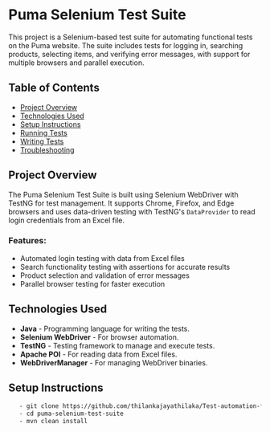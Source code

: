 # Puma Selenium Test Suite

This project is a Selenium-based test suite for automating functional tests on the Puma website. The suite includes tests for logging in, searching products, selecting items, and verifying error messages, with support for multiple browsers and parallel execution.

## Table of Contents

- [Project Overview](#project-overview)
- [Technologies Used](#technologies-used)
- [Setup Instructions](#setup-instructions)
- [Running Tests](#running-tests)
- [Writing Tests](#writing-tests)
- [Troubleshooting](#troubleshooting)

## Project Overview

The Puma Selenium Test Suite is built using Selenium WebDriver with TestNG for test management. It supports Chrome, Firefox, and Edge browsers and uses data-driven testing with TestNG's `DataProvider` to read login credentials from an Excel file.

### Features:
- Automated login testing with data from Excel files
- Search functionality testing with assertions for accurate results
- Product selection and validation of error messages
- Parallel browser testing for faster execution

## Technologies Used

- **Java** - Programming language for writing the tests.
- **Selenium WebDriver** - For browser automation.
- **TestNG** - Testing framework to manage and execute tests.
- **Apache POI** - For reading data from Excel files.
- **WebDriverManager** - For managing WebDriver binaries.

## Setup Instructions
```bash
   - git clone https://github.com/thilankajayathilaka/Test-automation-framework-Selenium-WebDriver-TestNG-and-POM-.git
   - cd puma-selenium-test-suite
   - mvn clean install
